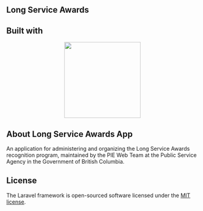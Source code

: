 ## Long Service Awards
<h2>Built with</h2>
<p align="center"><a href="https://laravel.com" target="_blank"><img src="https://raw.githubusercontent.com/laravel/art/master/logo-lockup/5%20SVG/2%20CMYK/1%20Full%20Color/laravel-logolockup-cmyk-red.svg" width="200"></a></p>

## About Long Service Awards App

An application for administering and organizing the Long Service Awards recognition program, maintained by the PIE Web Team at the Public Service Agency in the Government of British Columbia. 

## License

The Laravel framework is open-sourced software licensed under the [MIT license](https://opensource.org/licenses/MIT).
